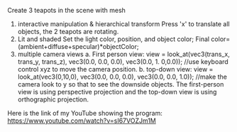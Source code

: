 Create 3 teapots in the scene with mesh
1. interactive manipulation & hierarchical transform
  Press 'x' to translate all objects, the 2 teapots are rotating.
2. Lit and shaded
  Set the light color, position, and object color;
  Final color=(ambient+diffuse+specular)*objectColor;
3. multiple camera views
  a. First person view:
  view = look_at(vec3(trans_x, trans_y, trans_z), vec3(0.0, 0.0, 0.0), vec3(0.0, 1. 0,0.0));
  //use keyboard control xyz to move the camera position.
b. top-down view:
  view = look_at(vec3(0,10,0), vec3(0.0, 0.0, 0.0), vec3(0.0, 0.0, 1.0));
  //make the camera look to y so that to see the downside objects.
  The first-person view is using perspective projection and the top-down view is using orthographic projection.
  
  
  Here is the link of my YouTube showing the program:
  https://www.youtube.com/watch?v=sI67VOZJm1M
